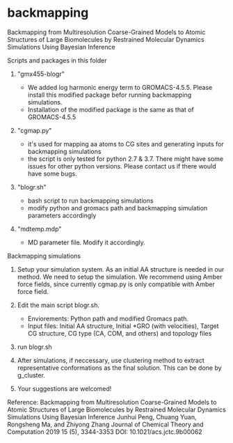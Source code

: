 # backmapping
Backmapping from Multiresolution Coarse-Grained Models to Atomic  Structures of Large Biomolecules by Restrained Molecular Dynamics  Simulations Using Bayesian Inference

Scripts and packages in this folder
1. "gmx455-blogr"
    - We added log harmonic energy term to GROMACS-4.5.5. Please install this modified package befor running backmapping simulations.
    - Installation of the modified package is the same as that of GROMACS-4.5.5

2. "cgmap.py"
    - it's used for mapping aa atoms to CG sites and generating inputs for backmapping simulations
    - the script is only tested for python 2.7 & 3.7. There might have some issues for other python versions. Please contact us if there would have some bugs.

3. "blogr.sh"
    - bash script to run backmapping simulations
    - modify python and gromacs path and backmapping simulation parameters accordingly

4. "mdtemp.mdp"
    - MD parameter file. Modify it accordingly.
    
Backmapping simulations
1. Setup your simulation system. As an initial AA structure is needed in our method. We need to setup the simulation. We recommend using Amber force fields, since currently cgmap.py is only compatible with Amber force field.

2. Edit the main script blogr.sh.
    - Enviorements: Python path and modified Gromacs path.
    - Input files: Initial AA structure, Initial *GRO (with velocities), Target CG structure, CG type (CA, COM, and others) and topology files

3. run blogr.sh

4. After simulations, if neccessary, use clustering method to extract representative conformations as the final solution. This can be done by g_cluster.

5. Your suggestions are welcomed!

Reference:
Backmapping from Multiresolution Coarse-Grained Models to Atomic Structures of Large Biomolecules by Restrained Molecular Dynamics Simulations Using Bayesian Inference
Junhui Peng, Chuang Yuan, Rongsheng Ma, and Zhiyong Zhang
Journal of Chemical Theory and Computation 2019 15 (5), 3344-3353
DOI: 10.1021/acs.jctc.9b00062
